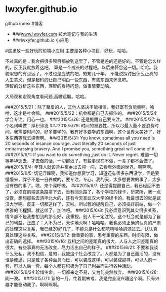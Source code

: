 # lwxyfer.github.io
github index
#博客
- ###www.lwxyfer.com  技术笔记与我的生活
- ###lwxyfer.github.io  小应用

#这里放一些好玩的前端小应用
主要是各种小项目，好玩，哈哈。

不过真的是：我会把很多项目都放到这里了，不管是差的还是好的。不管是怎么样的，反正我就放着这吧。
算是一个成长的过程吧。以后来怀念这一切。哈哈。我貌似想的有点远了。不过也是应该的吧，短短几十年，
不能说探讨出什么正真的人生意义，但是起码的让自己明白一些东西，有些东西来怀念吧。
<br>
理智的分析这些东西，理智的看待问题，做事情要动脑。

大局观和宏观角度看问题,高瞻远瞩。哈哈。

###2015/5/21：除了至爱的人，其他人坚决不能相信。我好富有负能量啊。哈哈，这才是社会嘛。
###2015/5/22：机会都是自己去抓住的。
###2015/5/24: 学会专注。用心一也。
###2015/5/26: 还是提醒自己要专注。
###2015/5/27: 有个名词叫做：厚积薄发
###2015/5/29: 时间的重要性，所以尽最大量不要浪费时间。我需要时间的，好多要学的。我有好多要学的东西啊。这个世界太美妙了，好多东西等我去探索啊。
###2015/5/31: You know, sometimes all you need is 20 seconds of insance courage. Just literally 20 seconds of just embarrassing bravery. And I promise you, something great will come of it.
###2015/6/1: If you want to do something ,just do it. Never regret. 难道一切等年华逝去，才去做的话，一切都迟了。有些事现在不做，一辈子都不会做了。
###2015/6/4: 年轻人就该背井离乡出去闯一闯，去看看外面的世界。啊啊啊。
###2015/6/5: 切记浮躁啊，我知道你想要学习，知道还有很多东西没学，但是要慢慢来，胖子不是一日养成的，要专注，专心。我的天，太多想要做的事了，太多没有做的事了。嗯，来个深呼吸。
###2015/6/7: 还是得提醒自己，我已经回不去了，必须在前端这条路拼下去，没有回头路了，各个学校的绿卡，研究所，我一点没管，想想那些去清华北大的，还有今天拿武汉大学的绿卡的，我最想去的就是武汉大学啊。反正一切都这样了，天啦。所以我的提醒自己，必须搞好前端，做一个优雅的工程狮。就这样了。加油吧。
###2015/6/8: 我必须意识到其实很多关系，情义都不是我想想到的那么好，我重视，别人不一定注视。这个社会就是都为了自己的利益，正应了：人不为己，天诛地灭啊！哈哈哈。我也必须正确的认真的严肃的处理这些关系，我已经20好几了，不能总是什么都嘻嘻哈哈的混过去。认认真真处理这些关系。
###2015/6/12: 做重要的事，思考重要的东西，时间有限，做出正确的选择。
###2015/6/16: 互相之间的差距真的很大，人与人之间差距真的很大，有些事真的无法改变，尽力活出自己的样子。
###2015/6/21: 不要和我谈什么无私，我不相信，是的，我被这个社会改变了。人都是为了自己而活的，没有谁是傻逼，只是戴了各种面具而已，可以装成这样，可以装成那样，可以人前一套，可以人后一套。每个人都在积极为了自己利益而进行各种活动。
###2015/6/24:珍惜生命。一切都来之不易，又为何突然放弃。
###2015/6/28:刷一波。
###2015/7/1: 新的一月，忙着期末考。我是完全没兴趣这个啊。只有兴趣才能驱动我了。啊啊啊啊。
